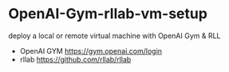 # OpenAI-Gym-rllab-vm-setup
deploy a local or remote virtual machine with OpenAI Gym &amp; RLL

- OpenAI GYM https://gym.openai.com/login
- rllab https://github.com/rllab/rllab
